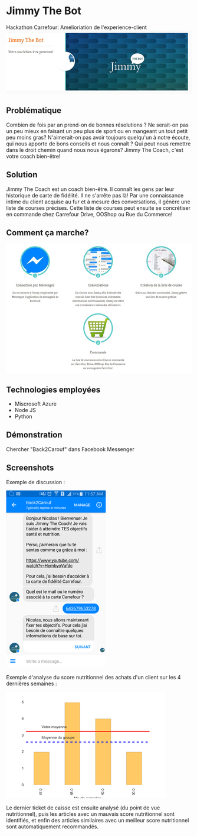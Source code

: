 # Jimmy The Bot
Hackathon Carrefour: Amelioriation de l'experience-client
![1](https://github.com/nicolasfguillaume/Carrefour-Hackathon-2016/blob/master/jimmy.JPG)

## Problématique
Combien de fois par an prend-on de bonnes résolutions ? Ne serait-on pas un peu mieux en faisant un peu plus de sport ou en mangeant un tout petit peu moins gras? N'aimerait-on pas avoir toujours quelqu'un à notre écoute, qui nous apporte de bons conseils et nous connaît ? Qui peut nous remettre dans le droit chemin quand nous nous égarons?
Jimmy The Coach, c'est votre coach bien-être!

## Solution
Jimmy The Coach est un coach bien-être. Il connaît les gens par leur historique de carte de fidélité. Il ne s'arrête pas là! Par une connaissance intime du client acquise au fur et à mesure des conversations, il génère une liste de courses précises. Cette liste de courses peut ensuite se concrétiser en commande chez Carrefour Drive, OOShop ou Rue du Commerce!

## Comment ça marche?
![solution](https://github.com/nicolasfguillaume/Carrefour-Hackathon-2016/blob/master/commentcamarche.JPG)

## Technologies employées
- Miscrosoft Azure
- Node JS
- Python

## Démonstration
Chercher "Back2Carouf" dans Facebook Messenger

## Screenshots

Exemple de discussion :

![screen1](https://github.com/nicolasfguillaume/Carrefour-Hackathon-2016/blob/master/screenshot.png)

Exemple d'analyse du score nutritionnel des achats d'un client sur les 4 dernières semaines :

![screen2](https://github.com/nicolasfguillaume/Carrefour-Hackathon-2016/blob/master/demo.png)

Le dernier ticket de caisse est ensuite analysé (du point de vue nutritionnel), puis les articles avec un mauvais score nutritionnel sont identifiés, et enfin des articles similaires avec un meilleur score nutritionnel sont automatiquement recommandés.
